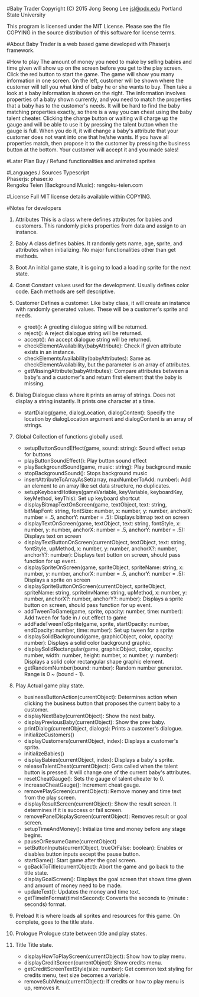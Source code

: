 #Baby Trader
Copyright (C) 2015 Jong Seong Lee
jsl@pdx.edu
Portland State University

This program is licensed under the MIT License. Please see the file COPYING in the source distribution of this software for license terms.

#About
Baby Trader is a web based game developed with Phaserjs framework.

#How to play
The amount of money you need to make by selling babies and time given will show up on the screen before you get to the play screen. Click the red button to start the game. The game will show you many information in one screen. On the left, customer will be shown where the customer will tell you what kind of baby he or she wants to buy. Then take a look at a baby information is shown on the right. The information involves properties of a baby shown currently, and you need to match the properties that a baby has to the customer's needs. It will be hard to find the baby matching properties exactly, so there is a way you can cheat using the baby talent cheater. Clicking the charge button or waiting will charge up the gauge and will be able to use it by pressing the talent button when the gauge is full. When you do it, it will change a baby's attribute that your customer does not want into one that he/she wants. If you have all properties match, then propose it to the customer by pressing the business button at the bottom. Your customer will accept it and you made sales!

#Later Plan
Buy / Refund functionalities and animated sprites

#Languages / Sources
Typescript<br/>
Phaserjs: phaser.io<br/>
Rengoku Teien (Background Music): rengoku-teien.com

#License
Full MIT license details available within COPYING.

#Notes for developers
1) Attributes
This is a class where defines attributes for babies and customers. This randomly picks properties from data and assign to an instance.

2) Baby
A class defines babies. It randomly gets name, age, sprite, and attributes when initializing. No major functionalities other than get methods.

3) Boot
An initial game state, it is going to load a loading sprite for the next state.

4) Const
Constant values used for the development. Usually defines color code. Each methods are self descriptive.

5) Customer
Defines a customer. Like baby class, it will create an instance with randomly generated values. These will be a customer's sprite and needs.<br/>
	- greet(): A greeting dialogue string will be returned.<br/>
	- reject(): A reject dialogue string will be returned.<br/>
	- accept(): An accept dialogue string will be returned.<br/>
	- checkElementAvailability(babyAttribute): Check if given attribute exists in an instance.<br/>
	- checkElementsAvailability(babyAttributes): Same as checkElementAvailability, but the parameter is an array of attributes.<br/>
	- getMissingAttribute(babyAttributes): Compare attributes between a baby's and a customer's and return first element that the baby is missing.
	
6) Dialog
Dialogue class where it prints an array of strings. Does not display a string instantly. It prints one character at a time.
	- startDialog(game, dialogLocation, dialogContent): Specify the location by dialogLocation argument and dialogContent is an array of strings.
	
7) Global
Collection of functions globally used.
	- setupButtonSoundEffect(game, sound: string): Sound effect setup for buttons
	- playButtonSoundEffect(): Play button sound effect
	- playBackgroundSound(game, music: string): Play background music
	- stopBackgroundSound(): Stops background music
	- insertAttributeToArrayAsSet(array, maxNumberToAdd: number): Add an element to an array like set data structure, no duplicates.
	- setupKeyboardHotkeys(gameVariable, keyVariable, keyboardKey, keyMethod, keyThis): Set up keyboard shortcut
	- displayBitmapTextOnScreen(game, textObject, text: string, bitMapFont: string, fontSize: number, x: number, y: number, anchorX: number = .5, anchorY: number = .5): Displays bitmap text on screen
	- displayTextOnScreen(game, textObject, text: string, fontStyle, x: number, y: number, anchorX: number = .5, anchorY: number = .5): Displays text on screen
	- displayTextButtonOnScreen(currentObject, textObject, text: string, fontStyle, upMethod, x: number, y: number, anchorX?: number, anchorY?: number): Displays text button on screen, should pass function for up event.
	- displaySpriteOnScreen(game, spriteObject, spriteName: string, x: number, y: number, anchorX: number = .5, anchorY: number = .5): Displays a sprite on screen
	- displaySpriteButtonOnScreen(currentObject, spriteObject, spriteName: string, spriteInvName: string, upMethod, x: number, y: number, anchorX?: number, anchorY?: number): Displays a sprite button on screen, should pass function for up event.
	- addTweenToGame(game, sprite, opacity: number, time: number): Add tween for fade in / out effect to game
	- addFadeTweenToSprite(game, sprite, startOpacity: number, endOpacity: number, time: number): Set up tween for a sprite
	- displaySolidBackground(game, graphicObject, color, opacity: number): Displays a solid color background graphic.
	- displaySolidRectangular(game, graphicObject, color, opacity: number, width: number, height: number, x: number, y: number): Displays a solid color rectangular shape graphic element.
	- getRandomNumber(bound: number): Random number generator. Range is 0 ~ (bound - 1).
	
8) Play
Actual game play state.
	- businessButtonAction(currentObject): Determines action when clicking the business button that proposes the current baby to a customer.
	- displayNextBaby(currentObject): Show the next baby.
	- displayPreviousBaby(currentObject): Show the prev baby.
	- printDialog(currentObject, dialogs): Prints a customer's dialogue.
	- initializeCustomers()
	- displayCustomers(currentObject, index): Displays a customer's sprite.
	- initializeBabies()
	- displayBabies(currentObject, index): Displays a baby's sprite.
	- releaseTalentCheat(currentObject): Gets called when the talent button is pressed. It will change one of the current baby's attributes.
	- resetCheatGauge(): Sets the gauge of talent cheater to 0.
	- increaseCheatGauge(): Increment cheat gauge. 
	- removePlayScreen(currentObject): Remove money and time text from the play screen.
	- displayResultScreen(currentObject): Show the result screen. It determines if it is success or fail screen.
	- removePanelDisplayScreen(currentObject): Removes result or goal screen.
	- setupTimeAndMoney(): Initialize time and money before any stage begins.
	- pauseOrResumeGame(currentObject)
	- setButtonInputs(currentObject, trueOrFalse: boolean): Enables or disables button inputs except the pause button.
	- startGame(): Start game after the goal screen.
	- goBackToTitle(currentObject): Abort the game and go back to the title state.
	- displayGoalScreen(): Displays the goal screen that shows time given and amount of money need to be made.
	- updateText(): Updates the money and time text.
	- getTimeInFormat(timeInSecond): Converts the seconds to (minute : seconds) format.

9) Preload
It is where loads all sprites and resources for this game. On complete, goes to the title state.

10) Prologue
Prologue state between title and play states.

11) Title
Title state.
	- displayHowToPlayScreen(currentObject): Show how to play menu.
	- displayCreditScreen(currentObject): Show credits menu.
	- getCreditScreenTextStyle(size: number): Get common text styling for credits menu, text size becomes a variable.
	- removeSubMenu(currentObject): If credits or how to play menu is up, removes it.